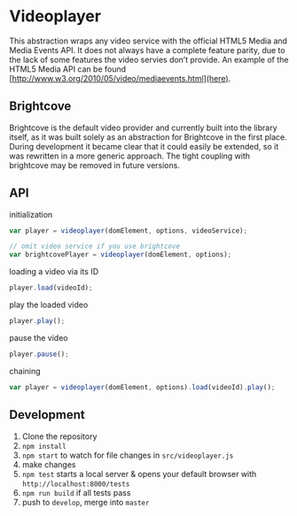 # Videoplayer

This abstraction wraps any video service with the official HTML5 Media and Media Events API. It does not always have a complete feature parity, due to the lack of some features the video servies don’t provide. An example of the HTML5 Media API can be found [http://www.w3.org/2010/05/video/mediaevents.html](here).

## Brightcove

Brightcove is the default video provider and currently built into the library itself, as it was built solely as an abstraction for Brightcove in the first place. During development it became clear that it could easily be extended, so it was rewritten in a more generic approach. The tight coupling with brightcove may be removed in future versions.

## API

initialization
```js
var player = videoplayer(domElement, options, videoService);

// omit video service if you use brightcove
var brightcovePlayer = videoplayer(domElement, options);
```

loading a video via its ID
```js
player.load(videoId);
```

play the loaded video
```js
player.play();
```

pause the video
```js
player.pause();
```

chaining
```js
var player = videoplayer(domElement, options).load(videoId).play();
```

## Development

1. Clone the repository
2. `npm install`
3. `npm start` to watch for file changes in `src/videoplayer.js`
4. make changes
5. `npm test` starts a local server & opens your default browser with `http://localhost:8000/tests`
6. `npm run build` if all tests pass
7. push to `develop`, merge into `master`

